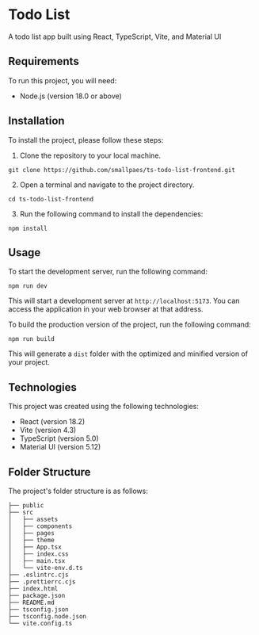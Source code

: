 # Todo List

A todo list app built using React, TypeScript, Vite, and Material UI

## Requirements

To run this project, you will need:

- Node.js (version 18.0 or above)

## Installation

To install the project, please follow these steps:

1. Clone the repository to your local machine.

```
git clone https://github.com/smallpaes/ts-todo-list-frontend.git
```

2. Open a terminal and navigate to the project directory.

```
cd ts-todo-list-frontend
```

3. Run the following command to install the dependencies:

```
npm install
```

## Usage

To start the development server, run the following command:

```
npm run dev
```

This will start a development server at `http://localhost:5173`. You can access the application in your web browser at that address.

To build the production version of the project, run the following command:

```
npm run build
```

This will generate a `dist` folder with the optimized and minified version of your project.

## Technologies

This project was created using the following technologies:

- React (version 18.2)
- Vite (version 4.3)
- TypeScript (version 5.0)
- Material UI (version 5.12)

## Folder Structure

The project's folder structure is as follows:

```
├── public
├── src
│   ├── assets
│   ├── components
│   ├── pages
│   ├── theme
│   ├── App.tsx
│   ├── index.css
│   ├── main.tsx
│   └── vite-env.d.ts
├── .eslintrc.cjs
├── .prettierrc.cjs
├── index.html
├── package.json
├── README.md
├── tsconfig.json
├── tsconfig.node.json
└── vite.config.ts
```
